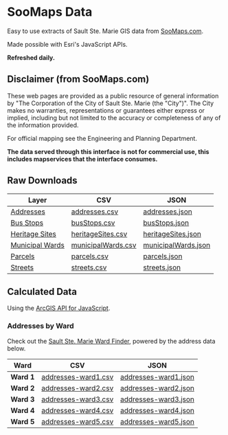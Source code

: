 # SooMaps Data

Easy to use extracts of Sault Ste. Marie GIS data
from [SooMaps.com](https://www.soomaps.com/).

Made possible with Esri's JavaScript APIs.

**Refreshed daily.**

## Disclaimer (from SooMaps.com)

These web pages are provided as a public resource of general information by
"The Corporation of the City of Sault Ste. Marie (the "City")".
The City makes no warranties, representations or guarantees
either express or implied, including but not limited to
the accuracy or completeness of any of the information provided.

For official mapping see the Engineering and Planning Department.

**The data served through this interface is not for commercial use,
this includes mapservices that the interface consumes.**

## Raw Downloads

| Layer                                                                                                                                       | CSV                                                     | JSON                                                      |
| ------------------------------------------------------------------------------------------------------------------------------------------- | ------------------------------------------------------- | --------------------------------------------------------- |
| [Addresses](https://enterprise.ssmic.com/server/rest/services/SooMaps/SooMaps_GeneralLayers/MapServer/0)                                    | [addresses.csv](data/addresses.csv)                     | [addresses.json](data/addresses.json)                     |
| [Bus Stops](https://enterprise.ssmic.com/server/rest/services/SooMaps/SooMaps_GeneralLayers/MapServer/3)                                    | [busStops.csv](data/busStops.csv)                       | [busStops.json](data/busStops.json)                       |
| [Heritage Sites](https://enterprise.ssmic.com/server/rest/services/SooMaps/SooMaps_GeneralLayers/MapServer/9)                               | [heritageSites.csv](data/heritageSites.csv)             | [heritageSites.json](data/heritageSites.json)             |
| [Municipal Wards](https://enterprise.ssmic.com/server/rest/services/SooMaps/SooMaps_GeneralLayers/MapServer/17)                             | [municipalWards.csv](data/municipalWards.csv)           | [municipalWards.json](data/municipalWards.json)           |
| [Parcels](https://enterprise.ssmic.com/server/rest/services/SooMaps/SooMaps_GeneralLayers/MapServer/19)                                     | [parcels.csv](data/parcels.csv)                         | [parcels.json](data/parcels.json)                         |
| [Streets](https://enterprise.ssmic.com/server/rest/services/SooMaps/SooMaps_GeneralLayers/MapServer/1)                                      | [streets.csv](data/streets.csv)                         | [streets.json](data/streets.json)                         |

## Calculated Data

Using the
[ArcGIS API for JavaScript](https://www.npmjs.com/package/@arcgis/core).

### Addresses by Ward

Check out the
[Sault Ste. Marie Ward Finder](https://cityssm.github.io/ward-finder/),
powered by the address data below.

| Ward       | CSV                                             | JSON                                              |
| ---------- | ----------------------------------------------- | ------------------------------------------------- |
| **Ward 1** | [addresses-ward1.csv](data/addresses-ward1.csv) | [addresses-ward1.json](data/addresses-ward1.json) |
| **Ward 2** | [addresses-ward2.csv](data/addresses-ward2.csv) | [addresses-ward2.json](data/addresses-ward2.json) |
| **Ward 3** | [addresses-ward3.csv](data/addresses-ward3.csv) | [addresses-ward3.json](data/addresses-ward3.json) |
| **Ward 4** | [addresses-ward4.csv](data/addresses-ward4.csv) | [addresses-ward4.json](data/addresses-ward4.json) |
| **Ward 5** | [addresses-ward5.csv](data/addresses-ward5.csv) | [addresses-ward5.json](data/addresses-ward5.json) |
